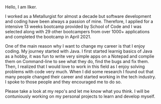 Hello, I am Ilker.

I worked as a Metallurgist for almost a decade but software development and coding have been always a passion of mine. Therefore, I applied for a intensive 13 weeks bootcamp provided by School of Code and I was selected along with 29 other bootcampers from over 1000+ applications and completed the bootcamp in April 2021.

One of the main reason why I want to change my career is that I enjoy coding. My journey started with Java. I first started learnig basics of Java as a hobby, it was fun to write very simple apps on a Notepad and complie them on Command-line to see what they do, find the bugs and fix them. Then, I realized that I would love to work in this field as I enjoy solving problems with code very much. When I did some research I found out that many people changed their career and started working in the tech industry. I spoke to those people and they encouraged me to do so.  

Please take a look at my repo's and let me know what you think. I will be contuniously working on my personal projects to learn and develop myself.
